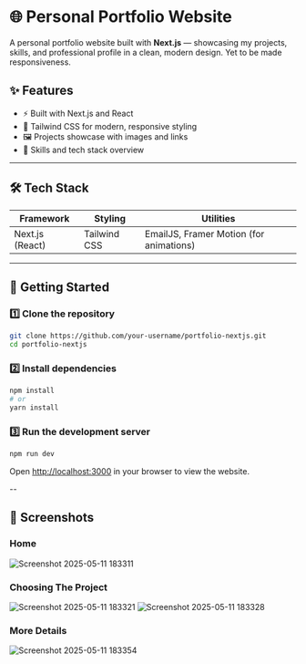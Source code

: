 
# 🌐 Personal Portfolio Website  

A personal portfolio website built with **Next.js** — showcasing my projects, skills, and professional profile in a clean, modern design. Yet to be made responsiveness.



## ✨ Features  

- ⚡ Built with Next.js and React  
- 🎨 Tailwind CSS for modern, responsive styling  
- 🖼️ Projects showcase with images and links  
- 📖 Skills and tech stack overview  


---

## 🛠️ Tech Stack  

|    Framework    |   Styling    |               Utilities                 |
|-----------------|--------------|-----------------------------------------|
| Next.js (React) | Tailwind CSS | EmailJS, Framer Motion (for animations) |



---

## 🚀 Getting Started  

### 1️⃣ Clone the repository  

```bash
git clone https://github.com/your-username/portfolio-nextjs.git
cd portfolio-nextjs
````

### 2️⃣ Install dependencies

```bash
npm install
# or
yarn install
```

### 3️⃣ Run the development server

```bash
npm run dev
```

Open [http://localhost:3000](http://localhost:3000) in your browser to view the website.

--

## 📌 Screenshots
### Home
![Screenshot 2025-05-11 183311](https://github.com/user-attachments/assets/a82a1986-cea0-49fa-a5bb-f900bf84034e)
### Choosing The Project

![Screenshot 2025-05-11 183321](https://github.com/user-attachments/assets/aebc5c68-bbbd-4f00-9a2f-df0c368d5c02)
![Screenshot 2025-05-11 183328](https://github.com/user-attachments/assets/74a08efb-bda3-4c62-867c-38159aa764ef)
### More Details

![Screenshot 2025-05-11 183354](https://github.com/user-attachments/assets/4223fb22-1af2-46ee-bfdb-c52d5db80317)

